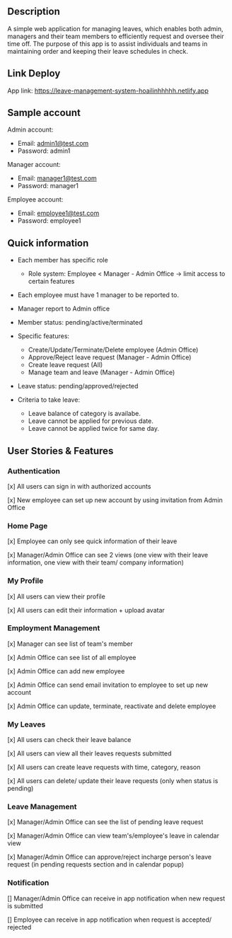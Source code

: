 ## Description

A simple web application for managing leaves, which enables both admin, managers and their team members to efficiently request and oversee their time off. The purpose of this app is to assist individuals and teams in maintaining order and keeping their leave schedules in check.

## Link Deploy

App link: https://leave-management-system-hoailinhhhhh.netlify.app

## Sample account
Admin account:

* Email: admin1@test.com
* Password: admin1

Manager account:

* Email: manager1@test.com
* Password: manager1

Employee account:

* Email: employee1@test.com
* Password: employee1

## Quick information

- Each member has specific role
  - Role system: Employee < Manager - Admin Office
    -> limit access to certain features
- Each employee must have 1 manager to be reported to.
- Manager report to Admin office
- Member status: pending/active/terminated

- Specific features:

  - Create/Update/Terminate/Delete employee (Admin Office)
  - Approve/Reject leave request (Manager - Admin Office)
  - Create leave request (All)
  - Manage team and leave (Manager - Admin Office)

- Leave status: pending/approved/rejected

- Criteria to take leave:

  - Leave balance of category is availabe.
  - Leave cannot be applied for previous date.
  - Leave cannot be applied twice for same day.

## User Stories & Features

### Authentication

[x] All users can sign in with authorized accounts

[x] New employee can set up new account by using invitation from Admin Office

### Home Page

[x] Employee can only see quick information of their leave

[x] Manager/Admin Office can see 2 views (one view with their leave information, one view with their team/ company information)

### My Profile

[x] All users can view their profile

[x] All users can edit their information + upload avatar

### Employment Management

[x] Manager can see list of team's member

[x] Admin Office can see list of all employee

[x] Admin Office can add new employee

[x] Admin Office can send email invitation to employee to set up new account

[x] Admin Office can update, terminate, reactivate and delete employee

### My Leaves

[x] All users can check their leave balance

[x] All users can view all their leaves requests submitted

[x] All users can create leave requests with time, category, reason

[x] All users can delete/ update their leave requests (only when status is pending)

### Leave Management

[x] Manager/Admin Office can see the list of pending leave request

[x] Manager/Admin Office can view team's/employee's leave in calendar view

[x] Manager/Admin Office can approve/reject incharge person's leave request (in pending requests section and in calendar popup)

### Notification

[] Manager/Admin Office can receive in app notification when new request is submitted

[] Employee can receive in app notification when request is accepted/ rejected
